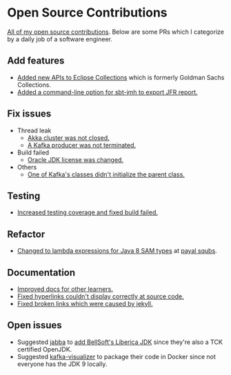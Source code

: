 # Open Source Contributions

[All of my open source contributions](https://git.io/JtAhh). Below are some PRs which I categorize by a daily job of a software engineer.  

## Add features
* [Added new APIs to Eclipse Collections](https://github.com/eclipse/eclipse-collections/pull/754) which is formerly Goldman Sachs Collections.
* [Added a command-line option for sbt-jmh to export JFR report.](https://github.com/ktoso/sbt-jmh/pull/120)

## Fix issues

* Thread leak
    * [Akka cluster was not closed.](https://github.com/akka/akka-persistence-cassandra/pull/380)
    * [A Kafka producer was not terminated.](https://github.com/cakesolutions/scala-kafka-client/pull/137)
* Build failed
    * [Oracle JDK license was changed.](https://github.com/azakordonets/fabricator/pull/34)
* Others 
    * [One of Kafka's classes didn't initialize the parent class.](https://github.com/apache/kafka/pull/4859)
  
## Testing

* [Increased testing coverage and fixed build failed.](https://github.com/azhur/kafka-serde-scala/pull/104)

## Refactor

* [Changed to lambda expressions for Java 8 SAM types](https://github.com/paypal/squbs/pull/660) at [payal squbs](https://github.com/paypal/squbs).

## Documentation

* [Improved docs for other learners.](https://github.com/weihsiu/reactive-streams/pull/2)
* [Fixed hyperlinks couldn't display correctly at source code.](https://github.com/lomigmegard/akka-http-cors/pull/15)
* [Fixed broken links which were caused by jekyll.](https://github.com/scala/docs.scala-lang/pull/851)
    
## Open issues

* Suggested [jabba](https://github.com/shyiko/jabba) to [add BellSoft's Liberica JDK](https://github.com/shyiko/jabba/issues/433) since they're also a TCK certified OpenJDK.
* Suggested [kafka-visualizer](https://github.com/manasb-uoe/kafka-visualizer) to package their code in Docker since not everyone has the JDK 9 locally.
